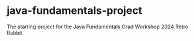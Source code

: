 # java-fundamentals-project
The starting project for the Java Fundamentals Grad Workshop 2024 Retro Rabbit
